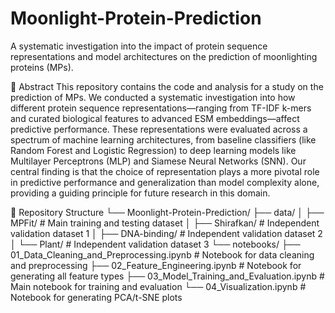 # Moonlight-Protein-Prediction
A systematic investigation into the impact of protein sequence representations and model architectures on the prediction of moonlighting proteins (MPs).

📖 Abstract
This repository contains the code and analysis for a study on the prediction of MPs. We conducted a systematic investigation into how different protein sequence representations—ranging from TF-IDF k-mers and curated biological features to advanced ESM embeddings—affect predictive performance. These representations were evaluated across a spectrum of machine learning architectures, from baseline classifiers (like Random Forest and Logistic Regression) to deep learning models like Multilayer Perceptrons (MLP) and Siamese Neural Networks (SNN). Our central finding is that the choice of representation plays a more pivotal role in predictive performance and generalization than model complexity alone, providing a guiding principle for future research in this domain.

📂 Repository Structure
└── Moonlight-Protein-Prediction/
    ├── data/
    │   ├── MPFit/          # Main training and testing dataset
    │   ├── Shirafkan/      # Independent validation dataset 1
    │   ├── DNA-binding/    # Independent validation dataset 2
    │   └── Plant/          # Independent validation dataset 3
    └── notebooks/
        ├── 01_Data_Cleaning_and_Preprocessing.ipynb  # Notebook for data cleaning and preprocessing
        ├── 02_Feature_Engineering.ipynb              # Notebook for generating all feature types
        ├── 03_Model_Training_and_Evaluation.ipynb    # Main notebook for training and evaluation
        └── 04_Visualization.ipynb                    # Notebook for generating PCA/t-SNE plots


